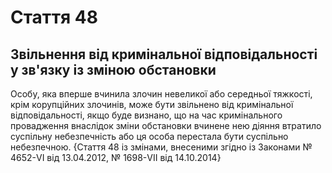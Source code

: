 Cтаття 48
====
Звільнення від кримінальної відповідальності у зв'язку із зміною обстановки
----
Особу, яка вперше вчинила злочин невеликої або середньої тяжкості, крім корупційних злочинів, може бути звільнено від кримінальної відповідальності, якщо буде визнано, що на час кримінального провадження внаслідок зміни обстановки вчинене нею діяння втратило суспільну небезпечність або ця особа перестала бути суспільно небезпечною.
{Стаття 48 із змінами, внесеними згідно із Законами № 4652-VI від 13.04.2012, № 1698-VII від 14.10.2014}
